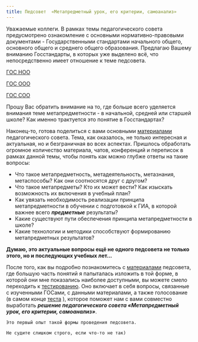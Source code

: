 ```yaml
---
title: Педсовет  «Метапредметный урок, его критерии, самоанализ»
---
```


Уважаемые коллеги. В рамках темы педагогического совета предусмотрено ознакомление с основными нормативно-правовыми документами - Государственными стандартами начального общего, основного общего и среднего общего образования. Предлагаю Вашему вниманию Госстандарты, в которых уже выделено всё, что непосредственно имеет отношение к теме педсовета.

[ГОС НОО](https://drive.google.com/open?id=1JJ6BKWzkuuQFyv22F3YqcXsxlXzOCiYI)

[ГОС ООО](https://drive.google.com/open?id=1di4T1PzWn7_nTPUaZsO4bAX7U11c9LQL)

[ГОС СОО](https://drive.google.com/open?id=1zoayvjHgBWEaV3GJMitn0jV7Xkqd9c3G)

Прошу Вас обратить внимание на то, где больше всего уделяется внимания теме метапредметности - в начальной, средней или старшей школе? Как именно трактуется это понятие в Госстандартах?

Наконец-то, готова поделиться с вами основными [материалами](https://drive.google.com/open?id=1OY0DwXYaHDUM2X4GupNx_xPIAhZZYerH) педагогического совета. Тема, как оказалось, не только интересная и актуальная, но и безграничная во всех аспектах. Пришлось обработать огромное количество материала, чатов, конференций и переписок в рамках данной темы, чтобы понять как можно глубже ответы на такие вопросы:

* Что такое метапредметность, метадеятельность, метазнания, метаспособы? Как они соотносятся друг с другом?
* Что такое метапредметы? Кто их может вести? Как изыскать возможность их включения в учебный план?
* Как увязать необходимость реализации принципа метапредметности в обучении с подготовкой к ГИА, в которой важнее всего ***предметные*** результаты?
* Какие существуют пути обеспечения принципа метапредметности в школе?
* Какие технологии и методики способствуют формированию метапредметных результатов?

**Думаю, это актуальные вопросы ещё не одного педсовета не только этого, но и последующих учебных лет...**

После того, как вы подробно познакомитесь с [материалами](https://drive.google.com/open?id=1OY0DwXYaHDUM2X4GupNx_xPIAhZZYerH) педсовета, где большую часть понятий я папыталась изложить в той форме, в которой они мне показались наиболее доступными, вы можете смело переходить к [тестированию](http://drive.google.com/open?id=1m1G7rwu4-vXgM6i58L8_tqSSfAboJDB_p_19yvYZ0pQ).  Оно включает в себя вопросы, связанные с изученными ГОСами, с данными материалами, а также голосование (в самом конце [теста](http://drive.google.com/open?id=1m1G7rwu4-vXgM6i58L8_tqSSfAboJDB_p_19yvYZ0pQ) ), которое поможет нам с вами совместно выработать ***решение  педагогического совета «Метапредметный урок, его критерии, самоанализ»***. 

```
Это первый опыт такой формы проведения педсовета. 
```
```
Не судите слишком строго, если что-то не так)
```
